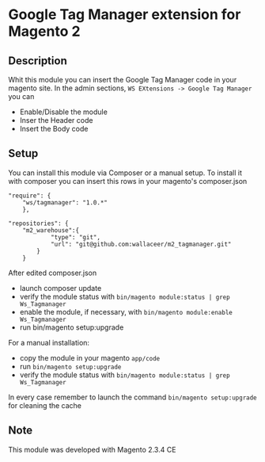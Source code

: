 # Google Tag Manager extension for Magento 2

## Description

Whit this module you can insert the Google Tag Manager code in your magento site.
In the admin sections, `WS EXtensions -> Google Tag Manager` you can
* Enable/Disable the module
* Inser the Header code
* Insert the Body code

## Setup

You can install this module via Composer or a manual setup.
To install it with composer you can insert this rows in your magento's composer.json
```
"require": {
	"ws/tagmanager": "1.0.*"
    },
```
```
"repositories": {
	"m2_warehouse":{
            "type": "git",
            "url": "git@github.com:wallaceer/m2_tagmanager.git"
        }
    }
```
  
After edited composer.json 
- launch composer update
- verify the module status with `bin/magento module:status | grep Ws_Tagmanager`
- enable the module, if necessary, with `bin/magento module:enable Ws_Tagmanager`
- run bin/magento setup:upgrade
    
For a manual installation:
* copy the module in your magento `app/code`
* run `bin/magento setup:upgrade`
* verify the module status with `bin/magento module:status | grep Ws_Tagmanager`


In every case remember to launch the command `bin/magento setup:upgrade` for cleaning the cache

## Note
This module was developed with Magento 2.3.4 CE   